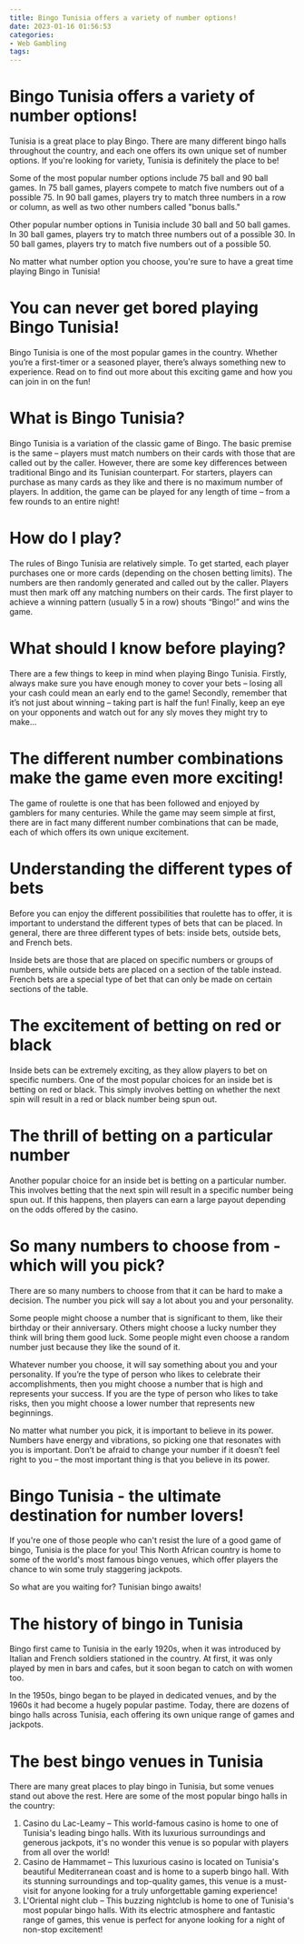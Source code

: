 ```yaml
---
title: Bingo Tunisia offers a variety of number options!
date: 2023-01-16 01:56:53
categories:
- Web Gambling
tags:
---
```



#  Bingo Tunisia offers a variety of number options!

Tunisia is a great place to play Bingo. There are many different bingo halls throughout the country, and each one offers its own unique set of number options. If you're looking for variety, Tunisia is definitely the place to be!

Some of the most popular number options include 75 ball and 90 ball games. In 75 ball games, players compete to match five numbers out of a possible 75. In 90 ball games, players try to match three numbers in a row or column, as well as two other numbers called "bonus balls."

Other popular number options in Tunisia include 30 ball and 50 ball games. In 30 ball games, players try to match three numbers out of a possible 30. In 50 ball games, players try to match five numbers out of a possible 50.

No matter what number option you choose, you're sure to have a great time playing Bingo in Tunisia!

#  You can never get bored playing Bingo Tunisia!

Bingo Tunisia is one of the most popular games in the country. Whether you’re a first-timer or a seasoned player, there’s always something new to experience. Read on to find out more about this exciting game and how you can join in on the fun!

# What is Bingo Tunisia?

Bingo Tunisia is a variation of the classic game of Bingo. The basic premise is the same – players must match numbers on their cards with those that are called out by the caller. However, there are some key differences between traditional Bingo and its Tunisian counterpart. For starters, players can purchase as many cards as they like and there is no maximum number of players. In addition, the game can be played for any length of time – from a few rounds to an entire night!

# How do I play?

The rules of Bingo Tunisia are relatively simple. To get started, each player purchases one or more cards (depending on the chosen betting limits). The numbers are then randomly generated and called out by the caller. Players must then mark off any matching numbers on their cards. The first player to achieve a winning pattern (usually 5 in a row) shouts “Bingo!” and wins the game.

# What should I know before playing?

There are a few things to keep in mind when playing Bingo Tunisia. Firstly, always make sure you have enough money to cover your bets – losing all your cash could mean an early end to the game! Secondly, remember that it’s not just about winning – taking part is half the fun! Finally, keep an eye on your opponents and watch out for any sly moves they might try to make…

#  The different number combinations make the game even more exciting!

The game of roulette is one that has been followed and enjoyed by gamblers for many centuries. While the game may seem simple at first, there are in fact many different number combinations that can be made, each of which offers its own unique excitement.

# Understanding the different types of bets

Before you can enjoy the different possibilities that roulette has to offer, it is important to understand the different types of bets that can be placed. In general, there are three different types of bets: inside bets, outside bets, and French bets.

Inside bets are those that are placed on specific numbers or groups of numbers, while outside bets are placed on a section of the table instead. French bets are a special type of bet that can only be made on certain sections of the table.

# The excitement of betting on red or black

Inside bets can be extremely exciting, as they allow players to bet on specific numbers. One of the most popular choices for an inside bet is betting on red or black. This simply involves betting on whether the next spin will result in a red or black number being spun out.

# The thrill of betting on a particular number

Another popular choice for an inside bet is betting on a particular number. This involves betting that the next spin will result in a specific number being spun out. If this happens, then players can earn a large payout depending on the odds offered by the casino.

#  So many numbers to choose from - which will you pick?

There are so many numbers to choose from that it can be hard to make a decision. The number you pick will say a lot about you and your personality.

Some people might choose a number that is significant to them, like their birthday or their anniversary. Others might choose a lucky number they think will bring them good luck. Some people might even choose a random number just because they like the sound of it.

Whatever number you choose, it will say something about you and your personality. If you’re the type of person who likes to celebrate their accomplishments, then you might choose a number that is high and represents your success. If you are the type of person who likes to take risks, then you might choose a lower number that represents new beginnings.

No matter what number you pick, it is important to believe in its power. Numbers have energy and vibrations, so picking one that resonates with you is important. Don’t be afraid to change your number if it doesn’t feel right to you – the most important thing is that you believe in its power.

#  Bingo Tunisia - the ultimate destination for number lovers!

If you're one of those people who can't resist the lure of a good game of bingo, Tunisia is the place for you! This North African country is home to some of the world's most famous bingo venues, which offer players the chance to win some truly staggering jackpots.

So what are you waiting for? Tunisian bingo awaits!

#  The history of bingo in Tunisia
Bingo first came to Tunisia in the early 1920s, when it was introduced by Italian and French soldiers stationed in the country. At first, it was only played by men in bars and cafes, but it soon began to catch on with women too.

In the 1950s, bingo began to be played in dedicated venues, and by the 1960s it had become a hugely popular pastime. Today, there are dozens of bingo halls across Tunisia, each offering its own unique range of games and jackpots.

#  The best bingo venues in Tunisia
There are many great places to play bingo in Tunisia, but some venues stand out above the rest. Here are some of the most popular bingo halls in the country:

1. Casino du Lac-Leamy – This world-famous casino is home to one of Tunisia's leading bingo halls. With its luxurious surroundings and generous jackpots, it's no wonder this venue is so popular with players from all over the world!
2. Casino de Hammamet – This luxurious casino is located on Tunisia's beautiful Mediterranean coast and is home to a superb bingo hall. With its stunning surroundings and top-quality games, this venue is a must-visit for anyone looking for a truly unforgettable gaming experience!
3. L'Oriental night club – This buzzing nightclub is home to one of Tunisia's most popular bingo halls. With its electric atmosphere and fantastic range of games, this venue is perfect for anyone looking for a night of non-stop excitement!